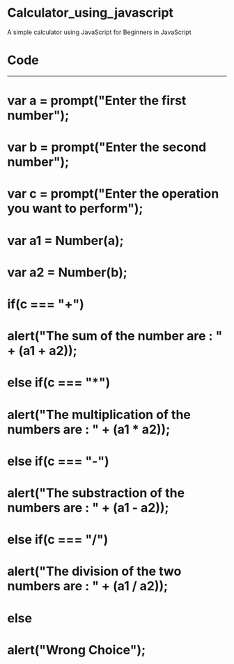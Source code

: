 # Calculator_using_javascript
A simple calculator using JavaScript for Beginners in JavaScript

# Code
---------
# var a = prompt("Enter the first number");
# var b = prompt("Enter the second number");
# var c = prompt("Enter the operation you want to perform");
# var a1 = Number(a);
# var a2 = Number(b);
# if(c === "+")
#   alert("The sum of the number are : " + (a1 + a2));
# else if(c === "*")
#   alert("The multiplication of the numbers are : " + (a1 * a2));
# else if(c === "-")
#   alert("The substraction of the numbers are : " + (a1 - a2));
# else if(c === "/")
#   alert("The division of the two numbers are : " + (a1 / a2));
# else
#   alert("Wrong Choice");
